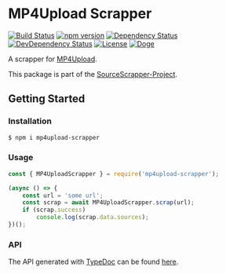 # MP4Upload Scrapper

[![Build Status](https://travis-ci.org/OpenByteDev/SourceScrapper.svg?branch=master)](https://travis-ci.org/OpenByteDev/SourceScrapper)
[![npm version](https://badge.fury.io/js/mp4upload-scrapper.svg)](https://www.npmjs.com/package/mp4upload-scrapper)
[![Dependency Status](https://david-dm.org/OpenByteDev/SourceScrapper/status.svg?path=packages%2Fmp4upload-scrapper)](https://david-dm.org/OpenByteDev/SourceScrapper?path=packages%2Fmp4upload-scrapper)
[![DevDependency Status](https://david-dm.org/OpenByteDev/SourceScrapper/dev-status.svg?path=packages%2Fmp4upload-scrapper)](https://david-dm.org/OpenByteDev/SourceScrapper?path=packages%2Fmp4upload-scrapper&type=dev)
[![License](https://img.shields.io/github/license/mashape/apistatus.svg)](https://opensource.org/licenses/MIT)
[![Doge](https://img.shields.io/badge/doge-wow-yellow.svg)]()

A scrapper for [MP4Upload](https://www.mp4upload.com/).

This package is part of the [SourceScrapper-Project](https://github.com/OpenByteDev/SourceScrapper).


## Getting Started
### Installation
```bash
$ npm i mp4upload-scrapper
```


### Usage

```js
const { MP4UploadScrapper } = require('mp4upload-scrapper');

(async () => {
    const url = 'some url';
    const scrap = await MP4UploadScrapper.scrap(url);
    if (scrap.success)
        console.log(scrap.data.sources);
})();
```


### API
The API generated with [TypeDoc](http://typedoc.org/) can be found [here](https://openbytedev.github.io/SourceScrapper/packages/mp4upload-scrapper/docs/).
